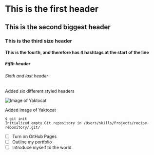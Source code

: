 # This is the first header
## This is the second biggest header
### This is the third size header
#### This is the fourth, and therefore has 4 hashtags at the start of the line
##### Fifth header
###### Sixth and last header
Added six different styled headers

![Image of Yaktocat](https://octodex.github.com/images/yaktocat.png)

Added image of Yaktocat

```
$ git init
Initialized empty Git repository in /Users/skills/Projects/recipe-repository/.git/
```

- [ ] Turn on GitHub Pages
- [ ] Outline my portfolio
- [ ] Introduce myself to the world
